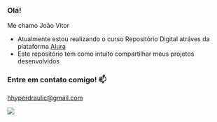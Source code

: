 ### Olá!

Me chamo João Vitor

- Atualmente estou realizando o curso Repositório Digital atráves da plataforma [Alura](https://www.alura.com.br/)
- Este repositório tem como intuito compartilhar meus projetos desenvolvidos


### Entre em contato comigo! 📫

hhyperdraulic@gmail.com





![](https://media1.tenor.com/m/l-mAGjDCNpoAAAAC/spike-cowboybebop.gif)
